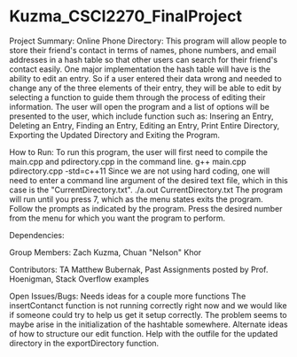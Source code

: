 # Kuzma_CSCI2270_FinalProject
Project Summary:
Online Phone Directory: This program will allow people to store their friend's contact in terms of names, phone numbers, and email addresses in a hash table so that other users can search for their friend's contact easily.  One major implementation the hash table will have is the ability to edit an entry.  So if a user entered their data wrong and needed to change any of the three elements of their entry, they will be able to edit by selecting a function to guide them through the process of editing their information.  The user will open the program and a list of options will be presented to the user, which include function such as: Insering an Entry, Deleting an Entry, Finding an Entry, Editing an Entry,  Print Entire Directory, Exporting the Updated Directory and Exiting the Program.  

How to Run: 
To run this program, the user will first need to compile the main.cpp and pdirectory.cpp in the command line. 
g++ main.cpp pdirectory.cpp -std=c++11
Since we are not using hard coding, one will need to enter a command line argument of the desired text file, which in this case is the "CurrentDirectory.txt". 
./a.out CurrentDirectory.txt
The program will run until you press 7, which as the menu states exits the program.
Follow the prompts as indicated by the program.
Press the desired number from the menu for which you want the program to perform.

Dependencies:

Group Members:
Zach Kuzma,
Chuan "Nelson" Khor

Contributors:
TA Matthew Bubernak,
Past Assignments posted by Prof. Hoenigman,
Stack Overflow examples

Open Issues/Bugs:
Needs ideas for a couple more functions
The insertContanct function is not running correctly right now and we would like if someone could try to help us get it setup correctly.  The problem seems to maybe arise in the initialization of the hashtable somewhere.
Alternate ideas of how to structure our edit function.
Help with the outfile for the updated directory in the exportDirectory function.
